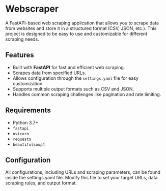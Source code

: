 # Webscraper

A FastAPI-based web scraping application that allows you to scrape data from websites and store it in a structured format (CSV, JSON, etc.). This project is designed to be easy to use and customizable for different scraping needs.

## Features

- Built with **FastAPI** for fast and efficient web scraping.
- Scrapes data from specified URLs.
- Allows configuration through the `settings.yaml` file for easy customization.
- Supports multiple output formats such as CSV and JSON.
- Handles common scraping challenges like pagination and rate limiting.

## Requirements

- Python 3.7+
- `fastapi`
- `uvicorn`
- `requests`
- `beautifulsoup4`

## Configuration

All configurations, including URLs and scraping parameters, can be found inside the settings.yaml file. Modify this file to set your target URLs, data scraping rules, and output format.
